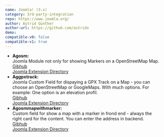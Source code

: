 ```yaml
---
name: Joomla! (3.x)
category: 3rd-party-integration
repo: https://www.joomla.org/
author: Astrid Günther
author-url: https://github.com/astridx
demo: 
compatible-v0: false
compatible-v1: true
---
```


<ul>        <li>          <strong>Agosm: </strong><br>          Joomla Module not only for showing Markers on a OpenStreetMap Map.<br>          <a href="https://github.com/astridx/pkg_agosms">Gibhub</a><br>          <a href="https://extensions.joomla.org/extensions/extension/maps-a-weather/maps-a-locations/agosm/">Joomla Extension Directory</a><br>        </li>        <li>            <strong>Aggpxtrack: </strong><br>            Joomla Custom Field for dispaying a GPX Track on a Map - you can choose an OpenStreetMap or GoogleMaps. With much options. For example: One option is an elevation profil.<br>            <a href="https://github.com/astridx/pkg_aggpxtrack">Gibhub</a><br>            <a href="https://extensions.joomla.org/extensions/extension/maps-a-weather/maps-a-locations/aggpxtrack/">Joomla Extension Directory</a><br>        </li>        <li>            <strong>Agosmmapwithmarker: </strong><br>            Custom field for show a map with a marker in frond end - always the right card for the content. You can enter the address in backend.<br>            <a href="https://github.com/astridx/plg_fields_agosmmapwithmarker">Gibhub</a><br>            <a href="https://extensions.joomla.org/extensions/extension/maps-a-weather/maps-a-locations/agosmmapwithmarker/">Joomla Extension Directory</a><br>        </li>    </ul>
